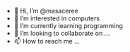 - 👋 Hi, I’m @masaceree
- 👀 I’m interested in computers
- 🌱 I’m currently learning programming
- 💞️ I’m looking to collaborate on ...
- 📫 How to reach me ...

<!---
masaceree/masaceree is a ✨ special ✨ repository because its `README.md` (this file) appears on your GitHub profile.
You can click the Preview link to take a look at your changes.
--->
